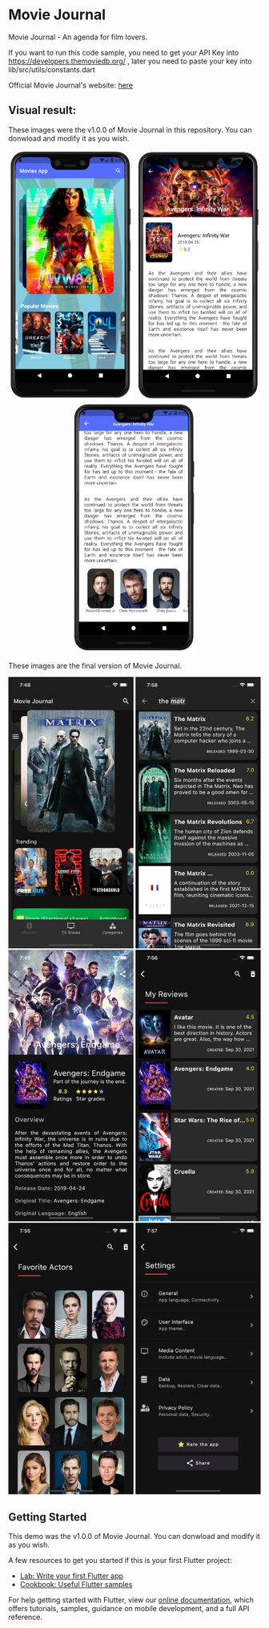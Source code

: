 # Movie Journal

Movie Journal - An agenda for film lovers.

If you want to run this code sample, you need to get your API Key into https://developers.themoviedb.org/ , later you need to paste your key into lib/src/utils/constants.dart

Official Movie Journal's website: [here](https://mj.miguelfagundez.com/)

## Visual result:

These images were the v1.0.0 of Movie Journal in this repository. You can donwload and modify it as you wish.

<p align = "center">
<img src="/images/01.png" width="250"> <img src="/images/02.png" width="250"> <img src="/images/03.png" width="250">
</p>

These images are the final version of Movie Journal. 
<p align = "center">
<img src="/assets/img/04.png" width="250"> <img src="/assets/img/05.png" width="250"> <img src="/assets/img/06.png" width="250">
  <img src="/assets/img/07.png" width="250"> <img src="/assets/img/08.png" width="250"> <img src="/assets/img/09.png" width="250">
</p>

## Getting Started

This demo was the v1.0.0 of Movie Journal. You can donwload and modify it as you wish.

A few resources to get you started if this is your first Flutter project:

- [Lab: Write your first Flutter app](https://flutter.dev/docs/get-started/codelab)
- [Cookbook: Useful Flutter samples](https://flutter.dev/docs/cookbook)

For help getting started with Flutter, view our
[online documentation](https://flutter.dev/docs), which offers tutorials,
samples, guidance on mobile development, and a full API reference.
